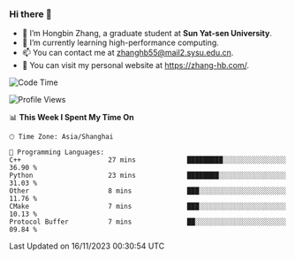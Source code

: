 ### Hi there 👋

- 🔭 I’m Hongbin Zhang, a graduate student at **Sun Yat-sen University**.
- 🌱 I’m currently learning high-performance computing.
- 📫 You can contact me at zhanghb55@mail2.sysu.edu.cn.
- 👀 You can visit my personal website at https://zhang-hb.com/.

<!--START_SECTION:waka-->
![Code Time](http://img.shields.io/badge/Code%20Time-241%20hrs%2035%20mins-blue)

![Profile Views](http://img.shields.io/badge/Profile%20Views-0-blue)

📊 **This Week I Spent My Time On** 

```text
🕑︎ Time Zone: Asia/Shanghai

💬 Programming Languages: 
C++                      27 mins             █████████░░░░░░░░░░░░░░░░   36.90 % 
Python                   23 mins             ████████░░░░░░░░░░░░░░░░░   31.03 % 
Other                    8 mins              ███░░░░░░░░░░░░░░░░░░░░░░   11.76 % 
CMake                    7 mins              ███░░░░░░░░░░░░░░░░░░░░░░   10.13 % 
Protocol Buffer          7 mins              ██░░░░░░░░░░░░░░░░░░░░░░░   09.84 % 
```


 Last Updated on 16/11/2023 00:30:54 UTC
<!--END_SECTION:waka-->